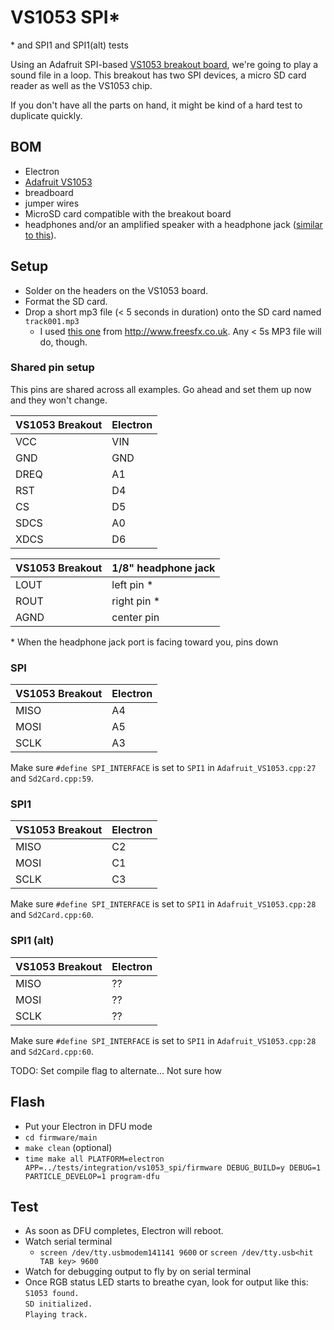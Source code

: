 # VS1053 SPI*

\* and SPI1 and SPI1(alt) tests

Using an Adafruit SPI-based [VS1053 breakout board](https://www.adafruit.com/products/1381), we're going to play a sound file in a loop. This breakout has two SPI devices,
a micro SD card reader as well as the VS1053 chip.

If you don't have all the parts on hand, it might be kind of a hard test to duplicate
quickly.

## BOM

* Electron
* [Adafruit VS1053](https://www.adafruit.com/products/1381)
* breadboard
* jumper wires
* MicroSD card compatible with the breakout board
* headphones and/or an amplified speaker with a headphone jack ([similar to this](http://www.amazon.com/X-Mini-XAM4-B-Portable-Capsule-Speaker/dp/B001UEBN42/)).

## Setup

* Solder on the headers on the VS1053 board.
* Format the SD card.
* Drop a short mp3 file (< 5 seconds in duration) onto the SD card named `track001.mp3`
  * I used [this one](http://www.freesfx.co.uk/download/?type=mp3&id=6368) from http://www.freesfx.co.uk. Any < 5s MP3 file will do, though.

### Shared pin setup

This pins are shared across all examples. Go ahead and set them up now and they
won't change.

| VS1053 Breakout | Electron |
| :--- | :-- |
| VCC  | VIN |
| GND  | GND |
| DREQ | A1  |
| RST  | D4  |
| CS   | D5  |
| SDCS | A0  |
| XDCS | D6  |

| VS1053 Breakout | 1/8" headphone jack |
| :--------- | :------------ |
| LOUT       | left pin *    |
| ROUT       | right pin *   |
| AGND       | center pin    |
\* When the headphone jack port is facing toward you, pins down

### SPI

| VS1053 Breakout | Electron |
| :--- | :- |
| MISO | A4 |
| MOSI | A5 |
| SCLK | A3 |

Make sure `#define SPI_INTERFACE` is set to `SPI1` in `Adafruit_VS1053.cpp:27`
and `Sd2Card.cpp:59`.

### SPI1

| VS1053 Breakout | Electron |
| :--- | :- |
| MISO | C2 |
| MOSI | C1 |
| SCLK | C3 |

Make sure `#define SPI_INTERFACE` is set to `SPI1` in `Adafruit_VS1053.cpp:28`
and `Sd2Card.cpp:60`.

### SPI1 (alt)

| VS1053 Breakout | Electron |
| :--- | :- |
| MISO | ?? |
| MOSI | ?? |
| SCLK | ?? |

Make sure `#define SPI_INTERFACE` is set to `SPI1` in `Adafruit_VS1053.cpp:28`
and `Sd2Card.cpp:60`.

TODO: Set compile flag to alternate... Not sure how

## Flash

* Put your Electron in DFU mode
* `cd firmware/main`
* `make clean` (optional)
* `time make all PLATFORM=electron APP=../tests/integration/vs1053_spi/firmware DEBUG_BUILD=y DEBUG=1 PARTICLE_DEVELOP=1 program-dfu`

## Test

* As soon as DFU completes, Electron will reboot.
* Watch serial terminal
    * `screen /dev/tty.usbmodem141141 9600` or `screen /dev/tty.usb<hit TAB key> 9600`
* Watch for debugging output to fly by on serial terminal
* Once RGB status LED starts to breathe cyan, look for output like this:
  <br>`S1053 found.`
  <br>`SD initialized.`
  <br>`Playing track.`
